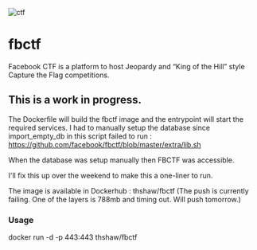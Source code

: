 ![ctf](/image.jpeg)

# fbctf
Facebook CTF is a platform to host Jeopardy and “King of the Hill” style Capture the Flag competitions.

## This is a work in progress.  

The Dockerfile will build the fbctf image and the entrypoint will start the required services.  I had to manually setup the database since import_empty_db in this script failed to run : https://github.com/facebook/fbctf/blob/master/extra/lib.sh

When the database was setup manually then FBCTF was accessible.  

I'll fix this up over the weekend to make this a one-liner to run.

The image is available in Dockerhub : thshaw/fbctf (The push is currently failing.  One of the layers is 788mb and timing out.  Will push tomorrow.)

### Usage

docker run -d -p 443:443 thshaw/fbctf
